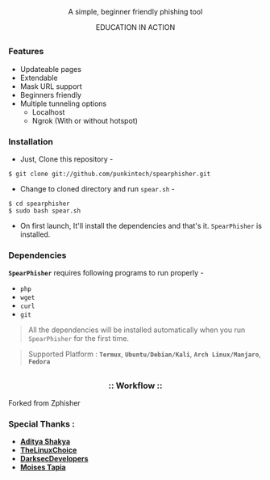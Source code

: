 <!-- SpearPhisher -->

<p align="center">A simple, beginner friendly phishing tool</p>
<p align="center">EDUCATION IN ACTION</p>

##

### Features

- Updateable pages
- Extendable
- Mask URL support 
- Beginners friendly
- Multiple tunneling options
  - Localhost
  - Ngrok (With or without hotspot)


### Installation

- Just, Clone this repository -
```
$ git clone git://github.com/punkintech/spearphisher.git
```

- Change to cloned directory and run `spear.sh` -
```
$ cd spearphisher
$ sudo bash spear.sh
```

- On first launch, It'll install the dependencies and that's it. `SpearPhisher` is installed.

### Dependencies

**`SpearPhisher`** requires following programs to run properly - 
- `php`
- `wget`
- `curl`
- `git`

> All the dependencies will be installed automatically when you run `SpearPhisher` for the first time.

> Supported Platform : **`Termux`**, **`Ubuntu/Debian/Kali`**, **`Arch Linux/Manjaro`**, **`Fedora`**

##

<h3 align="center">
:: Workflow ::
</h3>

Forked from Zphisher
### Special Thanks :

- [**Aditya Shakya**](https://github.com/adi1090x)
- [**TheLinuxChoice**](https://twitter.com/linux_choice)
- [**DarksecDevelopers**](https://github.com/DarksecDevelopers)
- [**Moises Tapia**](https://github.com/MoisesTapia)
